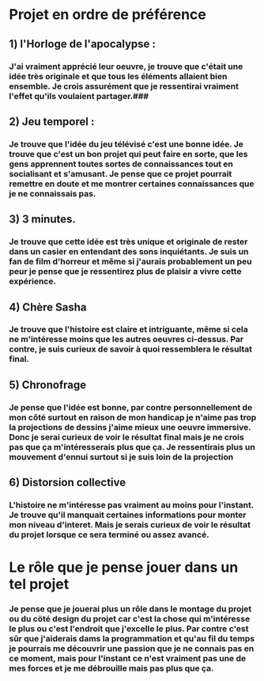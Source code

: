 # Projet en ordre de préférence #

## 1) l'Horloge de l'apocalypse : ##
### J'ai vraiment apprécié leur oeuvre, je trouve que c'était une idée très originale et que tous les éléments allaient bien ensemble. Je crois assurément que je ressentirai vraiment l'effet qu'ils voulaient partager.###

## 2) Jeu temporel : ##
### Je trouve que l'idée du jeu télévisé c'est une bonne idée. Je trouve que c'est un bon projet qui peut faire en sorte, que les gens apprennent toutes sortes de connaissances tout en socialisant et s'amusant. Je pense que ce projet pourrait remettre en doute et me montrer certaines connaissances que je ne connaissais pas.

## 3) 3 minutes. ##
### Je trouve que cette idée est très unique et originale de rester dans un casier en entendant des sons inquiétants. Je suis un fan de film d'horreur et même si j'aurais probablement un peu peur je pense que je ressentirez plus de plaisir a vivre cette expérience. ###

## 4) Chère Sasha ##
### Je trouve que l'histoire est claire et intriguante, même si cela ne m'intéresse moins que les autres oeuvres ci-dessus. Par contre, je suis curieux de savoir à         quoi ressemblera le résultat final. ### 

##  5) Chronofrage ##
 ### Je pense que l'idée est bonne, par contre personnellement de mon côté surtout en raison de mon handicap je n'aime pas trop la projections de dessins j'aime mieux une oeuvre immersive. Donc je serai curieux de voir le résultat final mais je ne crois pas que ça m'intéresserais plus que ça. Je ressentirais plus un mouvement d'ennui surtout si je suis loin de la projection ##
 
## 6) Distorsion collective ##
### L'histoire ne m'intéresse pas vraiment au moins pour l'instant. Je trouve qu'il manquait certaines informations pour monter mon niveau d'interet. Mais je serais curieux de voir le résultat du projet lorsque ce sera terminé ou assez avancé. ###


# Le rôle que je pense jouer dans un tel projet #
### Je pense que je jouerai plus un rôle dans le montage du projet ou du cöté design du projet car c'est la chose qui m'intéresse le plus ou c'est l'endroit que j'excelle le plus. Par contre c'est sûr que j'aiderais dams la programmation et qu'au fil du temps je pourrais me découvrir une passion que je ne connais pas en ce moment, mais pour l'instant ce n'est vraiment pas une de mes forces et je me débrouille mais pas plus que ça. ###
